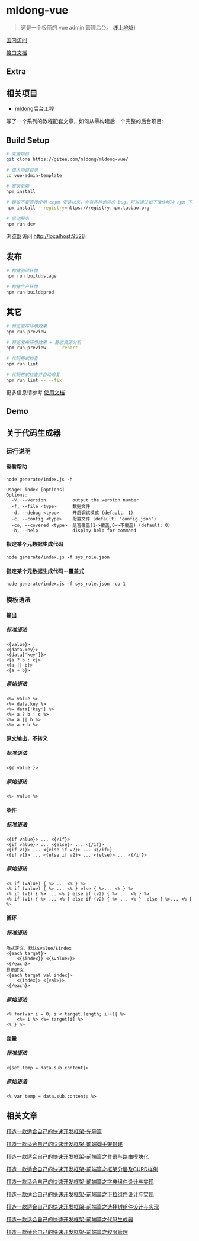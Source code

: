 # mldong-vue

> 这是一个极简的 vue admin 管理后台。
[线上地址](http://vueadmin.mldong.com))

[国内访问](http://vueadmin.mldong.com)

[接口文档](http://api.mldong.com/doc.html)

## Extra

## 相关项目

- [mldong后台工程](https://gitee.com/mldong/mldong)



写了一个系列的教程配套文章，如何从零构建后一个完整的后台项目:



## Build Setup

```bash
# 克隆项目
git clone https://gitee.com/mldong/mldong-vue/

# 进入项目目录
cd vue-admin-template

# 安装依赖
npm install

# 建议不要直接使用 cnpm 安装以来，会有各种诡异的 bug。可以通过如下操作解决 npm 下载速度慢的问题
npm install --registry=https://registry.npm.taobao.org

# 启动服务
npm run dev
```

浏览器访问 [http://localhost:9528](http://localhost:9528)

## 发布

```bash
# 构建测试环境
npm run build:stage

# 构建生产环境
npm run build:prod
```

## 其它

```bash
# 预览发布环境效果
npm run preview

# 预览发布环境效果 + 静态资源分析
npm run preview -- --report

# 代码格式检查
npm run lint

# 代码格式检查并自动修复
npm run lint -- --fix
```

更多信息请参考 [使用文档](https://gitee.com/mldong/mldong-vue/)

## Demo

## 关于代码生成器

### 运行说明

#### 查看帮助

``` shell
node generate/index.js -h
```

```
Usage: index [options]
Options:
  -V, --version          output the version number
  -f, --file <type>      数据文件
  -d, --debug <type>     开启调试模式 (default: 1)
  -c, --config <type>    配置文件 (default: "config.json")
  -co, --covered <type>  是否覆盖(1->覆盖,0->不覆盖) (default: 0)
  -h, --help             display help for command
```

#### 指定某个元数据生成代码

``` shell
node generate/index.js -f sys_role.json
```

#### 指定某个元数据生成代码－覆盖式

``` shell
node generate/index.js -f sys_role.json -co 1
```

### 模板语法

#### 输出

##### 标准语法

```
<{value}>
<{data.key}>
<{data['key']}>
<{a ? b : c}>
<{a || b}>
<{a + b}>
```

##### 原始语法

``` 
<%= value %>
<%= data.key %>
<%= data['key'] %>
<%= a ? b : c %>
<%= a || b %>
<%= a + b %>
```

#### 原文输出，不转义

##### 标准语法

``` 
<{@ value }>
```

##### 原始语法

``` 
<%- value %>
```

#### 条件

##### 标准语法

``` 
<{if value}> ... <{/if}>
<{if value}> ... <{else}> ... <{/if}>
<{if v1}> ... <{else if v2}> ... <{/if>}
<{if v1}> ... <{else if v2}> ... <{else}> ... <{/if}>
```

##### 原始语法

```
<% if (value) { %> ... <% } %>
<% if (value) { %> ... <% } else { %>... <% } %>
<% if (v1) { %> ... <% } else if (v2) { %> ... <% } %>
<% if (v1) { %> ... <% } else if (v2) { %> ... <% }  else { %>... <% } %>
```

#### 循环

##### 标准语法

```
隐式定义，默认$value/$index
<{each target}>
    <{$index}} <{$value>}>
<{/each}>
显示定义
<{each target val index}>
    <{index}> <{val>}>
<{/each}>
```

##### 原始语法

```
<% for(var i = 0; i < target.length; i++){ %>
    <%= i %> <%= target[i] %>
<% } %>
```

#### 变量

##### 标准语法

```
<{set temp = data.sub.content}>
```

##### 原始语法

``` 
<% var temp = data.sub.content; %>
```

## 相关文章

 [打造一款适合自己的快速开发框架-先导篇](https://juejin.im/post/5eca0304518825432978055c) 

 [打造一款适合自己的快速开发框架-前端脚手架搭建](https://juejin.im/post/5eca049be51d457848684e16) 

[打造一款适合自己的快速开发框架-前端篇之登录与路由模块化](https://juejin.im/post/5eeb877bf265da02be0ce628)

[打造一款适合自己的快速开发框架-前端篇之框架分层及CURD样例](https://juejin.im/post/5eed4f81f265da02c94e1346) 

[打造一款适合自己的快速开发框架-前端篇之字典组件设计与实现](https://juejin.im/post/5ef2233ce51d45741e436c11) 

[打造一款适合自己的快速开发框架-前端篇之下拉组件设计与实现](https://juejin.im/post/5ef43301f265da22cb481369) 

[打造一款适合自己的快速开发框架-前端篇之选择树组件设计与实现](https://juejin.im/post/5ef563185188252e9a1fe26a) 

[打造一款适合自己的快速开发框架-前端篇之代码生成器](https://juejin.im/post/5ef6a6b16fb9a07e693a5eae) 

[打造一款适合自己的快速开发框架-前端篇之权限管理](https://juejin.im/post/5efcb274f265da22df3cc314) 